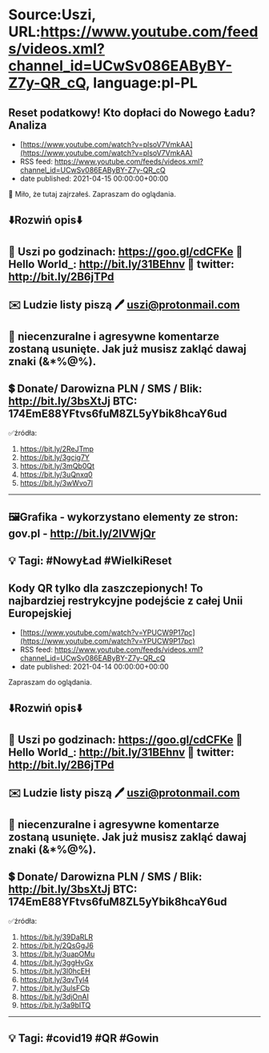 # Source:Uszi, URL:https://www.youtube.com/feeds/videos.xml?channel_id=UCwSv086EAByBY-Z7y-QR_cQ, language:pl-PL

## Reset podatkowy! Kto dopłaci do Nowego Ładu? Analiza
 - [https://www.youtube.com/watch?v=plsoV7VmkAA](https://www.youtube.com/watch?v=plsoV7VmkAA)
 - RSS feed: https://www.youtube.com/feeds/videos.xml?channel_id=UCwSv086EAByBY-Z7y-QR_cQ
 - date published: 2021-04-15 00:00:00+00:00

🤪 Miło, że tutaj zajrzałeś.  Zapraszam do oglądania.

⬇️Rozwiń opis⬇️
------------------------------------------------------------
👀 Uszi po godzinach: https://goo.gl/cdCFKe
👀 Hello World_: http://bit.ly/31BEhnv
👀 twitter: http://bit.ly/2B6jTPd
------------------------------------------------------------
✉️ Ludzie listy piszą 
🖊️ uszi@protonmail.com
------------------------------------------------------------
👺 niecenzuralne i agresywne komentarze zostaną usunięte.  Jak już musisz zakląć dawaj znaki (&*%@%).
------------------------------------------------------------
💲 Donate/ Darowizna
PLN / SMS / Blik: http://bit.ly/3bsXtJj
BTC: 174EmE88YFtvs6fuM8ZL5yYbik8hcaY6ud
-------------------------------------------------------------
✅źródła:
1. https://bit.ly/2ReJTmp
2. https://bit.ly/3gcig7Y
3. https://bit.ly/3mQb0Qt
4. https://bit.ly/3uQnxq0
5. https://bit.ly/3wWvo7l
---------------------------------------------------------------
🖼Grafika - wykorzystano elementy ze stron: 
gov.pl - http://bit.ly/2lVWjQr
---------------------------------------------------------------
💡 Tagi: #NowyŁad #WielkiReset
--------------------------------------------------------------

## Kody QR tylko dla zaszczepionych! To najbardziej restrykcyjne podejście z całej Unii Europejskiej
 - [https://www.youtube.com/watch?v=YPUCW9P17pc](https://www.youtube.com/watch?v=YPUCW9P17pc)
 - RSS feed: https://www.youtube.com/feeds/videos.xml?channel_id=UCwSv086EAByBY-Z7y-QR_cQ
 - date published: 2021-04-14 00:00:00+00:00

Zapraszam do oglądania.

⬇️Rozwiń opis⬇️
------------------------------------------------------------
👀 Uszi po godzinach: https://goo.gl/cdCFKe
👀 Hello World_: http://bit.ly/31BEhnv
👀 twitter: http://bit.ly/2B6jTPd
------------------------------------------------------------
✉️ Ludzie listy piszą 
🖊️ uszi@protonmail.com
------------------------------------------------------------
👺 niecenzuralne i agresywne komentarze zostaną usunięte.  Jak już musisz zakląć dawaj znaki (&*%@%).
------------------------------------------------------------
💲 Donate/ Darowizna
PLN / SMS / Blik: http://bit.ly/3bsXtJj
BTC: 174EmE88YFtvs6fuM8ZL5yYbik8hcaY6ud
-------------------------------------------------------------
✅źródła:
1. https://bit.ly/39DaRLR
2. https://bit.ly/2QsGgJ6
3. https://bit.ly/3uapOMu
4. https://bit.ly/3ggHvGx
5. https://bit.ly/3l0hcEH
6. https://bit.ly/3qvTyl4
7. https://bit.ly/3ulsFCb
8. https://bit.ly/3djOnAI
9. https://bit.ly/3a9bITQ
---------------------------------------------------------------
💡 Tagi: #covid19 #QR #Gowin
--------------------------------------------------------------

